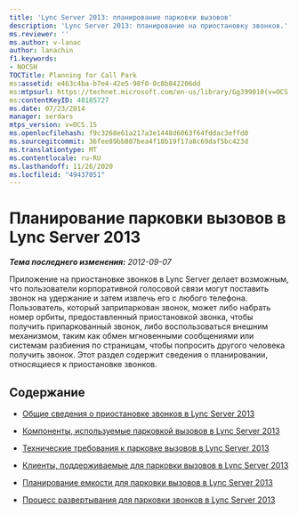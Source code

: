 ```yaml
---
title: 'Lync Server 2013: планирование парковки вызовов'
description: 'Lync Server 2013: планирование на приостановку звонков.'
ms.reviewer: ''
ms.author: v-lanac
author: lanachin
f1.keywords:
- NOCSH
TOCTitle: Planning for Call Park
ms:assetid: e463c4ba-b7e4-42e5-98f0-0c8b842206dd
ms:mtpsurl: https://technet.microsoft.com/en-us/library/Gg399010(v=OCS.15)
ms:contentKeyID: 48185727
ms.date: 07/23/2014
manager: serdars
mtps_version: v=OCS.15
ms.openlocfilehash: f9c3268e61a217a3e1448d6063f64fddac3effd0
ms.sourcegitcommit: 36fee89bb887bea4f18b19f17a8c69daf5bc423d
ms.translationtype: MT
ms.contentlocale: ru-RU
ms.lasthandoff: 11/26/2020
ms.locfileid: "49437051"
---
```

# <a name="planning-for-call-park-in-lync-server-2013"></a>Планирование парковки вызовов в Lync Server 2013

<div data-xmlns="http://www.w3.org/1999/xhtml">

<div class="topic" data-xmlns="http://www.w3.org/1999/xhtml" data-msxsl="urn:schemas-microsoft-com:xslt" data-cs="https://msdn.microsoft.com/">

<div data-asp="https://msdn2.microsoft.com/asp">



</div>

<div id="mainSection">

<div id="mainBody">

<span> </span>

_**Тема последнего изменения:** 2012-09-07_

Приложение на приостановке звонков в Lync Server делает возможным, что пользователи корпоративной голосовой связи могут поставить звонок на удержание и затем извлечь его с любого телефона. Пользователь, который заприпаркован звонок, может либо набрать номер орбиты, предоставленный приостановкой звонка, чтобы получить припаркованный звонок, либо воспользоваться внешним механизмом, таким как обмен мгновенными сообщениями или системам разбиения по страницам, чтобы попросить другого человека получить звонок. Этот раздел содержит сведения о планировании, относящиеся к приостановке звонков.

<div>

## <a name="in-this-section"></a>Содержание

  - [Общие сведения о приостановке звонков в Lync Server 2013](lync-server-2013-overview-of-call-park.md)

  - [Компоненты, используемые парковкой вызовов в Lync Server 2013](lync-server-2013-components-used-by-call-park.md)

  - [Технические требования к парковке вызовов в Lync Server 2013](lync-server-2013-technical-requirements-for-call-park.md)

  - [Клиенты, поддерживаемые для парковки вызовов в Lync Server 2013](lync-server-2013-clients-supported-for-call-park.md)

  - [Планирование емкости для парковки вызовов в Lync Server 2013](lync-server-2013-capacity-planning-for-call-park.md)

  - [Процесс развертывания для парковки звонков в Lync Server 2013](lync-server-2013-deployment-process-for-call-park.md)

</div>

</div>

<span> </span>

</div>

</div>

</div>

